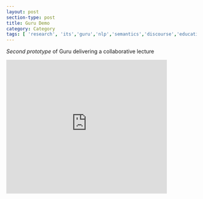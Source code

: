 ```yaml
---
layout: post
section-type: post
title: Guru Demo
category: Category
tags: [ 'research', 'its','guru','nlp','semantics','discourse','education','agents','demo' ]
---
```

*Second prototype* of Guru delivering a collaborative lecture

<iframe width="425" height="355" src="https://www.youtube.com/embed/6DQ29m4dmC4" frameborder="0" allowfullscreen></iframe>
